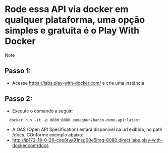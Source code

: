# Rode essa API via docker em qualquer plataforma, uma opção simples e gratuita é o  Play With Docker
> [!NOTE]
> ## Passo 1: 
> * Acesse https://labs.play-with-docker.com/ e crie uma instância
> ## Passo 2: 
> * Execute o comando a seguir:
> ```
>   docker run -it -p 8080:8080 eumagnun/banco-demo-api:latest
> ```
> * A OAS (Open API Specification) estará disponivel na url exibida, no path /docs. COnforme exemplo abaixo:
> * http://ip172-18-0-20-cop6tva91nsg00e5jtng-8080.direct.labs.play-with-docker.com/docs
